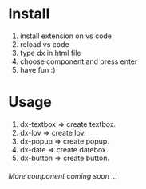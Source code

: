 
# Install
1. install extension on vs code
2. reload vs code
3. type dx in html file
4. choose component and press enter
5. have fun :)

# Usage
1. dx-textbox => create textbox.
2. dx-lov => create lov.
3. dx-popup => create popup.
4. dx-date => create datebox.
5. dx-button => create button.

###### More component coming soon ...
